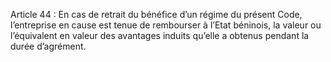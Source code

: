 Article 44 : En cas de retrait du bénéfice d’un régime du présent Code, l’entreprise en cause est tenue de rembourser à l’Etat béninois, la valeur ou l’équivalent en valeur des avantages induits qu’elle a obtenus pendant la durée d’agrément.